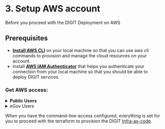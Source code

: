 # 3. Setup AWS account

Before you proceed with the DIGIT Deployment on AWS

## Prerequisites

* [**Install AWS CLI**](https://docs.aws.amazon.com/cli/latest/userguide/cli-chap-install.html) on your local machine so that you can use aws cli commands to provision and manage the cloud resources on your account.
* Install [**AWS IAM Authenticator**](https://docs.aws.amazon.com/eks/latest/userguide/install-aws-iam-authenticator.html) that helps you authenticate your connection from your local machine so that you should be able to deploy DIGIT services.

### **Get AWS access:**

<details>

<summary><strong>Public Users</strong></summary>

* You need to singup for the AWS account if you do not already have one. Use this link to [get started](https://aws.amazon.com/getting-started/)

<!---->

*   Use the [**AWS IAM User**](https://docs.aws.amazon.com/IAM/latest/UserGuide/id\_users\_create.html) **credentials provided** for the Terraform ([**Infra-as-code**](https://devops.digit.org/devops-general/infra-as-code)) to connect with your AWS account and provision the cloud resources.

    1. You'll get a **Secret Access Key** and **Access Key ID**. **Save them safely.**
    2. Open the terminal and Run the following command you have already installed the AWS CLI and you have the credentials saved. (Provide the credentials and you can leave the region and output format as blank)

    ```
    aws configure --profile digit-quickstart-poc 

    AWS Access Key ID []:<Your access key>
    AWS Secret Access Key []:<Your secret key>
    Default region name []: ap-south-1
    Default output format []: text
    ```

    1. The above will create the following file In your machine as /Users/\<your username>/.aws/credentials

    ```
    [digit-quickstart-poc] 
    aws_access_key_id=*********** 
    aws_secret_access_key=****************************
    ```

</details>

<details>

<summary>eGov Users</summary>

eGov folks can request for the internal AWS account access using the following Instructions. Please note that the access is timebound, if you are trying you need to complete within 2 hours of time. If it goes beyond few hours you may need to get the latest session token from the below URL.

1. You need to have a eGov email account setup
2. In chrome you should have logged in with your eGov google account and you are in the browser profile which is set to eGov official gSuite account
3.  Then use the following url to access your AWS access

    1. [https://egov.awsapps.com/start/](https://egov.awsapps.com/start/)
    2. Choose the "egov-workshop-training" account
    3. You'll have to select "Administration Access"
    4. Now you should be able to get your aws access key , secret and session token from the link "command-line-access", just follow the remaining instructions depending on your OS.
    5.  Run the below commands on a terminal/command prompt&#x20;

        1. `aws configure --profile digit-quickstart-poc`&#x20;
        2. `aws configure --profile digit-quickstart-poc set aws_session_token`` `_`<add_your_session_token>`_
        3. `export AWS_PROFILE=digit-quickstart-poc`


    6. Now, your AWS account setup is done and you can execute [aws cli commands](https://aws.amazon.com/cli/) to confirm
    7. Optionally, you can choose the "management console" option to login to AWS Console UI and explore the various services without creating anything.

    **NOTE**:

    1. By default, you will get read-only access (you are not allowed for provisioning the resources in the eGov AWS account). To get the admin access contact Karthik (karthik.d@egovernments.org).
    2. AWS Session Tokens have 24 hours of time span, Once the time span is over Session Tokens will expire. You can get the new credentials from the above aws url.

</details>

When you have the command-line-access configured, everything is set for you to proceed with the terraform to provision the DIGIT [Infra-as-code](https://medium.com/technology-hits/what-is-infrastructure-as-code-32eca55ef76f).
